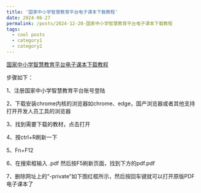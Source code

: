 ```yaml
---
title: '国家中小学智慧教育平台电子课本下载教程'
date: 2024-06-27
permalink: /posts/2024-12-20-国家中小学智慧教育平台电子课本下载教程
tags:
  - cool posts
  - category1
  - category2
---
```



[国家中小学智慧教育平台电子课本下载教程](https://zhuanlan.zhihu.com/p/638382710)

步骤如下：

1、注册国家中小学智慧教育平台账号登陆

2、下载安装chrome内核的浏览器如chrome、edge，国产浏览器或者其他支持打开开发人员工具的浏览器

3、找到需要下载的教材，点击打开

4、按ctrl+R刷新一下

5、Fn+F12

6、在搜索框输入 .pdf 然后按F5刷新页面，找到下方的pdf.pdf

7、删除网址上的“-private”如下图红框所示，然后按回车键就可以打开原版PDF电子课本了


